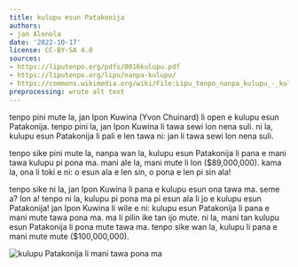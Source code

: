 ```yaml
---
title: kulupu esun Patakonija
authors:
- jan Alonola
date: '2022-10-17'
license: CC-BY-SA 4.0
sources:
- https://liputenpo.org/pdfs/0016kulupu.pdf
- https://liputenpo.org/lipu/nanpa-kulupu/
- https://commons.wikimedia.org/wiki/File:Lipu_tenpo_nanpa_kulupu_-_kulupu_esun_Patakonija.png
preprocessing: wrote alt text
---
```


tenpo pini mute la, jan Ipon Kuwina (Yvon Chuinard) li open e kulupu esun Patakonija. tenpo pini la, jan Ipon Kuwina li tawa sewi lon nena suli. ni la, kulupu esun Patakonija li pali e len tawa ni: jan li tawa sewi lon nena suli.

tenpo sike pini mute la, nanpa wan la, kulupu esun Patakonija li pana e mani tawa kulupu pi pona ma. mani ale la, mani mute li lon ($89,000,000). kama la, ona li toki e ni: o esun ala e len sin, o pona e len pi sin ala!

tenpo sike ni la, jan Ipon Kuwina li pana e kulupu esun ona tawa ma. seme a? lon a! tenpo ni la, kulupu pi pona ma pi esun ala li jo e kulupu esun Patakonija! jan Ipon Kuwina li wile e ni: kulupu esun Patakonija li pana e mani mute tawa pona ma. ma li pilin ike tan ijo mute. ni la, mani tan kulupu esun Patakonija li pona mute tawa ma. tenpo sike wan la, kulupu li pana e mani mute mute ($100,000,000).

![kulupu Patakonija li mani tawa pona ma](https://upload.wikimedia.org/wikipedia/commons/c/c9/Lipu_tenpo_nanpa_kulupu_-_kulupu_esun_Patakonija.png)